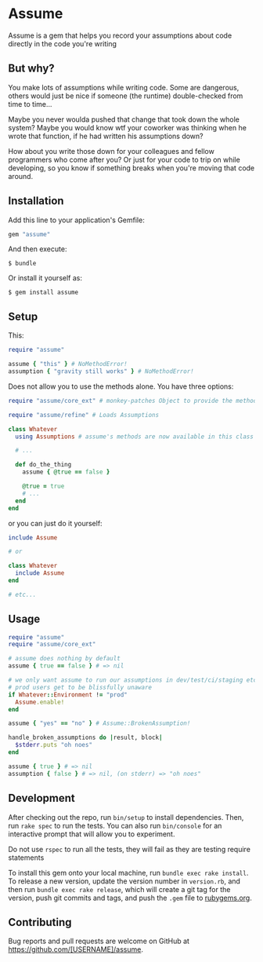 # Assume

Assume is a gem that helps you record your assumptions about code directly in the code you're writing

## But why?

You make lots of assumptions while writing code. Some are dangerous, others would just be nice if someone (the runtime) double-checked from time to time...

Maybe you never woulda pushed that change that took down the whole system?
Maybe you would know wtf your coworker was thinking when he wrote that function, if he had written his assumptions down?

How about you write those down for your colleagues and fellow programmers who come after you?
Or just for your code to trip on while developing, so you know if something breaks when you're moving that code around.

## Installation

Add this line to your application's Gemfile:

```ruby
gem "assume"
```

And then execute:

    $ bundle

Or install it yourself as:

    $ gem install assume

## Setup

This:

```ruby
require "assume"

assume { "this" } # NoMethodError!
assumption { "gravity still works" } # NoMethodError!
```
Does not allow you to use the methods alone. You have three options:

```ruby
require "assume/core_ext" # monkey-patches Object to provide the methods everywhere
```

```ruby
require "assume/refine" # Loads Assumptions

class Whatever
  using Assumptions # assume's methods are now available in this class

  # ...

  def do_the_thing
    assume { @true == false }

    @true = true
    # ...
  end
end
```

or you can just do it yourself:

```ruby
include Assume

# or

class Whatever
  include Assume
end

# etc...
```

## Usage

```ruby
require "assume"
require "assume/core_ext"

# assume does nothing by default
assume { true == false } # => nil

# we only want assume to run our assumptions in dev/test/ci/staging etc etc
# prod users get to be blissfully unaware
if Whatever::Environment != "prod"
  Assume.enable!
end

assume { "yes" == "no" } # Assume::BrokenAssumption!

handle_broken_assumptions do |result, block|
  $stderr.puts "oh noes"
end

assume { true } # => nil
assumption { false } # => nil, (on stderr) => "oh noes"
```

## Development

After checking out the repo, run `bin/setup` to install dependencies. Then, run `rake spec` to run the tests. You can also run `bin/console` for an interactive prompt that will allow you to experiment.

Do not use `rspec` to run all the tests, they will fail as they are testing require statements

To install this gem onto your local machine, run `bundle exec rake install`. To release a new version, update the version number in `version.rb`, and then run `bundle exec rake release`, which will create a git tag for the version, push git commits and tags, and push the `.gem` file to [rubygems.org](https://rubygems.org).

## Contributing

Bug reports and pull requests are welcome on GitHub at https://github.com/[USERNAME]/assume.
